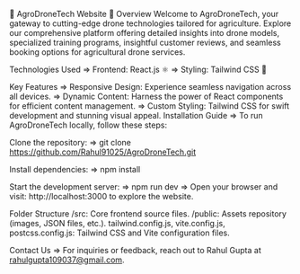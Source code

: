 🌾 AgroDroneTech Website 🚁
Overview
Welcome to AgroDroneTech, your gateway to cutting-edge drone technologies tailored for agriculture. Explore our comprehensive platform offering detailed insights into drone models, specialized training programs, insightful customer reviews, and seamless booking options for agricultural drone services.

Technologies Used
 => Frontend: React.js ⚛️
 => Styling: Tailwind CSS 🎨

Key Features
 => Responsive Design: Experience seamless navigation across all devices.
 => Dynamic Content: Harness the power of React components for efficient content management.
 => Custom Styling: Tailwind CSS for swift development and stunning visual appeal.
Installation Guide
 => To run AgroDroneTech locally, follow these steps:

Clone the repository:
=> git clone https://github.com/Rahul91025/AgroDroneTech.git

Install dependencies:
 => npm install
 
Start the development server:
 => npm run dev
 => Open your browser and visit: http://localhost:3000 to explore the website.

Folder Structure
/src: Core frontend source files.
/public: Assets repository (images, JSON files, etc.).
tailwind.config.js, vite.config.js, postcss.config.js: Tailwind CSS and Vite configuration files.


Contact Us
 => For inquiries or feedback, reach out to Rahul Gupta at rahulgupta109037@gmail.com.
